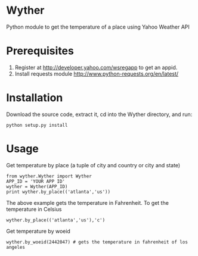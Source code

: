 Wyther
================
Python module to get the temperature of a place using Yahoo Weather API

Prerequisites
=================
1. Register at http://developer.yahoo.com/wsregapp to get an appid.
2. Install requests module http://www.python-requests.org/en/latest/

Installation
=================

Download the source code, extract it, cd into the Wyther directory, and run:

	python setup.py install

Usage
=================
Get temperature by place (a tuple of city and country or city and state)


	from wyther.Wyther import Wyther
	APP_ID = 'YOUR APP ID'
	wyther = Wyther(APP_ID)
	print wyther.by_place(('atlanta','us'))

The above example gets the temperature in Fahrenheit. To get the temperature in Celsius

	wyther.by_place(('atlanta','us'),'c')

Get temperature by woeid

	wyther.by_woeid(2442047) # gets the temperature in fahrenheit of los angeles

